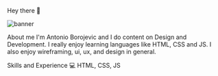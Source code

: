Hey there 👋

![banner](https://user-images.githubusercontent.com/95224430/162817305-53102f9b-8699-4892-92b5-150e5204fc1b.png)


About me
I'm Antonio Borojevic and I do content on Design and Development. I really enjoy learning languages like HTML, CSS and JS. I also enjoy wireframing, ui, ux, and design in general.

Skills and Experience
💻 HTML, CSS, JS
